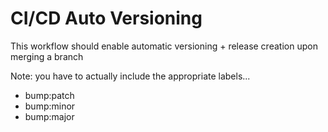 # CI/CD Auto Versioning

This workflow should enable automatic versioning + release creation upon merging a branch

Note: you have to actually include the appropriate labels...

- bump:patch
- bump:minor
- bump:major
